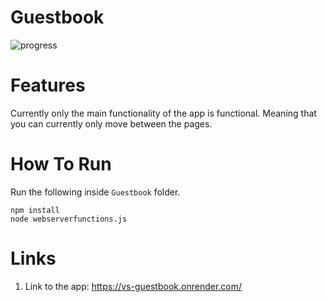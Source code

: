 # Guestbook
![progress](https://user-images.githubusercontent.com/46250017/225297875-90406ae0-f151-440d-bc85-1ec021d752e8.gif)


# Features

Currently only the main functionality of the app is functional. Meaning that you can currently only move between the pages.

# How To Run

Run the following inside ```Guestbook``` folder.

```
npm install
node webserverfunctions.js
```

# Links

1. Link to the app: https://vs-guestbook.onrender.com/
